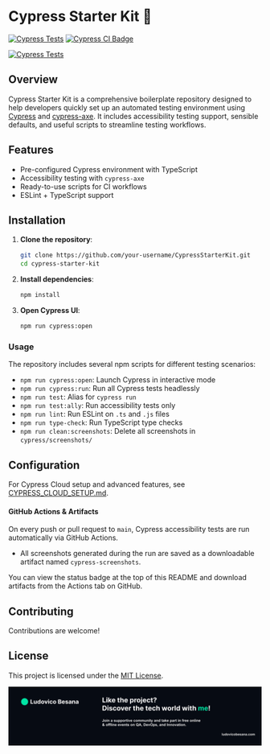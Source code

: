 
# Cypress Starter Kit 🌿

[![Cypress Tests](https://github.com/ludovicobesana/CypressStarterKit/actions/workflows/cypress-basic.yml/badge.svg)](https://github.com/ludovicobesana/CypressStarterKit/actions/workflows/cypress-basic.yml)
[![Cypress CI Badge](https://img.shields.io/endpoint?url=https://cloud.cypress.io/badge/simple/jzmbfq/main&style=flat&logo=cypress)](https://cloud.cypress.io/projects/jzmbfq/runs)

[![Cypress Tests](https://github.com/ludovicobesana/CypressStarterKit/actions/workflows/cypress.yml/badge.svg)](https://github.com/ludovicobesana/CypressStarterKit/actions/workflows/cypress.yml)

## Overview

Cypress Starter Kit is a comprehensive boilerplate repository designed to help developers quickly set up an automated testing environment using [Cypress](https://www.cypress.io/) and [cypress-axe](https://github.com/component-driven/cypress-axe). It includes accessibility testing support, sensible defaults, and useful scripts to streamline testing workflows.

## Features

- Pre-configured Cypress environment with TypeScript
- Accessibility testing with `cypress-axe`
- Ready-to-use scripts for CI workflows
- ESLint + TypeScript support

## Installation

1. **Clone the repository**:

   ```bash
   git clone https://github.com/your-username/CypressStarterKit.git
   cd cypress-starter-kit
   ```

2. **Install dependencies**:

   ```bash
   npm install
   ```

3. **Open Cypress UI**:

   ```bash
   npm run cypress:open
   ```


### Usage
The repository includes several npm scripts for different testing scenarios:

- `npm run cypress:open`: Launch Cypress in interactive mode
- `npm run cypress:run`: Run all Cypress tests headlessly
- `npm run test`: Alias for `cypress run`
- `npm run test:ally`: Run accessibility tests only
- `npm run lint`: Run ESLint on `.ts` and `.js` files
- `npm run type-check`: Run TypeScript type checks
- `npm run clean:screenshots`: Delete all screenshots in `cypress/screenshots/`

## Configuration

For Cypress Cloud setup and advanced features, see [CYPRESS_CLOUD_SETUP.md](CYPRESS_CLOUD_SETUP.md).

#### GitHub Actions & Artifacts

On every push or pull request to `main`, Cypress accessibility tests are run automatically via GitHub Actions.

- All screenshots generated during the run are saved as a downloadable artifact named `cypress-screenshots`.

You can view the status badge at the top of this README and download artifacts from the Actions tab on GitHub.

## Contributing

Contributions are welcome!

## License

This project is licensed under the [MIT License](LICENSE).

[![banner](https://raw.githubusercontent.com/ludovicobesana/ludovicobesana/d9298c688942172e06d44cc02d89719c6af31f49/images/banner.svg)](https://discord.gg/ubjFtMUv38)